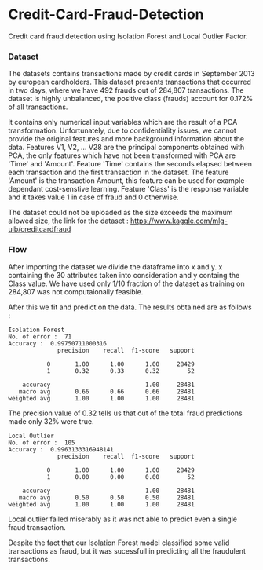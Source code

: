 # Credit-Card-Fraud-Detection
Credit card fraud detection using Isolation Forest and Local Outlier Factor.

### Dataset
The datasets contains transactions made by credit cards in September 2013 by european cardholders. This dataset presents transactions that occurred in two days, where we have 492 frauds out of 284,807 transactions. The dataset is highly unbalanced, the positive class (frauds) account for 0.172% of all transactions.

It contains only numerical input variables which are the result of a PCA transformation. Unfortunately, due to confidentiality issues, we cannot provide the original features and more background information about the data. Features V1, V2, ... V28 are the principal components obtained with PCA, the only features which have not been transformed with PCA are 'Time' and 'Amount'. Feature 'Time' contains the seconds elapsed between each transaction and the first transaction in the dataset. The feature 'Amount' is the transaction Amount, this feature can be used for example-dependant cost-senstive learning. Feature 'Class' is the response variable and it takes value 1 in case of fraud and 0 otherwise.

The dataset could not be uploaded as the size exceeds the maximum allowed size, the link for the dataset : https://www.kaggle.com/mlg-ulb/creditcardfraud

### Flow
After importing the dataset we divide the dataframe into x and y. x containing the 30 attributes taken into consideration and y containg the Class value. We have used only 1/10 fraction of the dataset as training on 284,807 was not computaionally feasible.

After this we fit and predict on the data. The results obtained are as follows : 
```
Isolation Forest 
No. of error :  71
Accuracy :  0.99750711000316
              precision    recall  f1-score   support

           0       1.00      1.00      1.00     28429
           1       0.32      0.33      0.32        52

    accuracy                           1.00     28481
   macro avg       0.66      0.66      0.66     28481
weighted avg       1.00      1.00      1.00     28481
```
The precision value of 0.32 tells us that out of the total fraud predictions made only 32% were true.

```
Local Outlier 
No. of error :  105
Accuracy :  0.9963133316948141
              precision    recall  f1-score   support

           0       1.00      1.00      1.00     28429
           1       0.00      0.00      0.00        52

    accuracy                           1.00     28481
   macro avg       0.50      0.50      0.50     28481
weighted avg       1.00      1.00      1.00     28481
```
Local outlier failed miserably as it was not able to predict even a single fraud transaction.

Despite the fact that our Isolation Forest model classified some valid transactions as fraud, but it was sucessfull in predicting all the fraudulent transactions.
